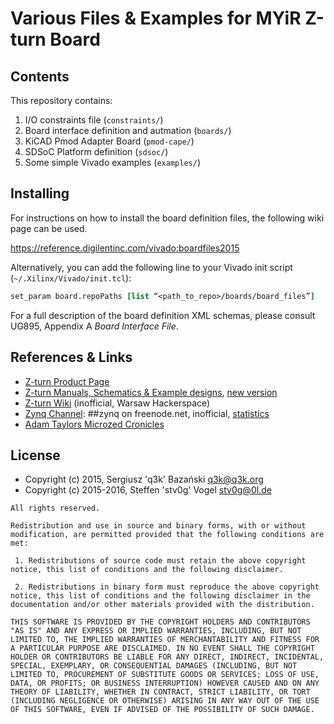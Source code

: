 # Various Files & Examples for MYiR Z-turn Board

## Contents

This repository contains:

 1. I/O constraints file (`constraints/`)
 2. Board interface definition and autmation (`boards/`)
 3. KiCAD Pmod Adapter Board (`pmod-cape/`)
 4. SDSoC Platform definition (`sdsoc/`)
 5. Some simple Vivado examples (`examples/`)

## Installing

For instructions on how to install the board definition files, the following wiki page can be used.

https://reference.digilentinc.com/vivado:boardfiles2015

Alternatively, you can add the following line to your Vivado init script (`~/.Xilinx/Vivado/init.tcl`):

```tcl
set_param board.repoPaths [list “<path_to_repo>/boards/board_files”]
```

For a full description of the board definition XML schemas, please consult UG895, Appendix A *Board Interface File*.

## References & Links

 * [Z-turn Product Page](http://www.myirtech.com/list.asp?id=502)
 * [Z-turn Manuals, Schematics & Example designs](https://rwth-aachen.sciebo.de/index.php/s/f030d08ff42ee4faefcd63dc32e104bc), [new version](https://rwth-aachen.sciebo.de/index.php/s/MCzrMyyzyvRlRce)
 * [Z-turn Wiki](https://wiki.hackerspace.pl/projects:zturn-hackers) (inofficial, Warsaw Hackerspace)
 * [Zynq Channel](irc://##zynq@irc.freenode.net): ##zynq on freenode.net, inofficial, [statistics](https://dev.0l.dn42/irc/zynq/)
 * [Adam Taylors Microzed Cronicles](http://git.io/vtRGd)

## License

- Copyright (c) 2015, Sergiusz 'q3k' Bazański <q3k@q3k.org>
- Copyright (c) 2015-2016, Steffen 'stv0g' Vogel <stv0g@0l.de>

```
All rights reserved.

Redistribution and use in source and binary forms, with or without modification, are permitted provided that the following conditions are met:

 1. Redistributions of source code must retain the above copyright notice, this list of conditions and the following disclaimer.

 2. Redistributions in binary form must reproduce the above copyright notice, this list of conditions and the following disclaimer in the documentation and/or other materials provided with the distribution.

THIS SOFTWARE IS PROVIDED BY THE COPYRIGHT HOLDERS AND CONTRIBUTORS "AS IS" AND ANY EXPRESS OR IMPLIED WARRANTIES, INCLUDING, BUT NOT LIMITED TO, THE IMPLIED WARRANTIES OF MERCHANTABILITY AND FITNESS FOR A PARTICULAR PURPOSE ARE DISCLAIMED. IN NO EVENT SHALL THE COPYRIGHT HOLDER OR CONTRIBUTORS BE LIABLE FOR ANY DIRECT, INDIRECT, INCIDENTAL, SPECIAL, EXEMPLARY, OR CONSEQUENTIAL DAMAGES (INCLUDING, BUT NOT LIMITED TO, PROCUREMENT OF SUBSTITUTE GOODS OR SERVICES; LOSS OF USE, DATA, OR PROFITS; OR BUSINESS INTERRUPTION) HOWEVER CAUSED AND ON ANY THEORY OF LIABILITY, WHETHER IN CONTRACT, STRICT LIABILITY, OR TORT (INCLUDING NEGLIGENCE OR OTHERWISE) ARISING IN ANY WAY OUT OF THE USE OF THIS SOFTWARE, EVEN IF ADVISED OF THE POSSIBILITY OF SUCH DAMAGE.
```
